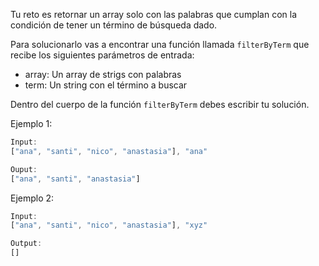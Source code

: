 Tu reto es retornar un array solo con las palabras que cumplan con la condición de tener un término de búsqueda dado.

Para solucionarlo vas a encontrar una función llamada `filterByTerm` que recibe los siguientes parámetros de entrada:

- array: Un array de strigs con palabras
- term: Un string con el término a buscar

Dentro del cuerpo de la función `filterByTerm` debes escribir tu solución.

Ejemplo 1:

```js
Input:
["ana", "santi", "nico", "anastasia"], "ana"

Ouput:
["ana", "santi", "anastasia"]
```

Ejemplo 2:

```js
Input:
["ana", "santi", "nico", "anastasia"], "xyz"

Output:
[]
```
